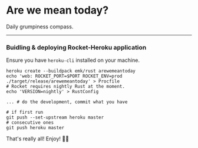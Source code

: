 # Are we mean today?
Daily grumpiness compass. 


---
### Buidling & deploying Rocket-Heroku application
Ensure you have `heroku-cli` installed on your machine.
```
heroku create --buildpack emk/rust arewemeantoday
echo 'web: ROCKET_PORT=$PORT ROCKET_ENV=prod ./target/release/arewemeantoday' > Procfile
# Rocket requires nightly Rust at the moment.
echo 'VERSION=nightly' > RustConfig

... # do the development, commit what you have

# if first run
git push --set-upstream heroku master
# consecutive ones
git push heroku master
```

That's really all! Enjoy! 🦀🚀
